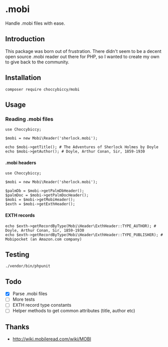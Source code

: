 # .mobi
Handle .mobi files with ease.

## Introduction
This package was born out of frustration. There didn't seem to be a
decent open source .mobi reader out there for PHP, so I wanted to 
create my own to give back to the community.

## Installation
```
composer require choccybiccy/mobi
```

## Usage
### Reading .mobi files
```
use Choccybiccy;

$mobi = new Mobi\Reader('sherlock.mobi');

echo $mobi->getTitle(); # The Adventures of Sherlock Holmes by Doyle
echo $mobi->getAuthor(); # Doyle, Arthur Conan, Sir, 1859-1930
```
#### .mobi headers
```
use Choccybiccy;

$mobi = new Mobi\Reader('sherlock.mobi');

$palmDb = $mobi->getPalmDbHeader();
$palmDoc = $mobi->getPalmDocHeader();
$mobi = $mobi->getMobiHeader();
$exth = $mobi->getExthHeader();
```

#### EXTH records
```
echo $exth->getRecordByType(Mobi\Header\ExthHeader::TYPE_AUTHOR); # Doyle, Arthur Conan, Sir, 1859-1930
echo $exth->getRecordByType(Mobi\Header\ExthHeader::TYPE_PUBLISHER); # Mobipocket (an Amazon.com company)
```

## Testing
```
./vendor/bin/phpunit
```

## Todo
- [x] Parse .mobi files
- [ ] More tests
- [ ] EXTH record type constants
- [ ] Helper methods to get common attributes (title, author etc)

## Thanks
* http://wiki.mobileread.com/wiki/MOBI
